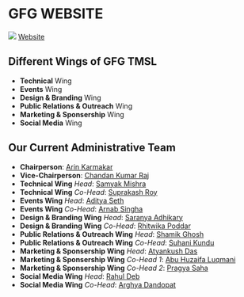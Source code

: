 # GFG WEBSITE

[![](https://visitcount.itsvg.in/api?id=GFG-TMSL-Official8&icon=0&color=1)](https://visitcount.itsvg.in)
[Website](https://gfg-tmsl.vercel.app)

## Different Wings of GFG TMSL
  - **Technical** Wing
  - **Events** Wing
  - **Design & Branding** Wing
  - **Public Relations & Outreach** Wing
  - **Marketing & Sponsership** Wing
  - **Social Media** Wing

## Our Current Administrative Team
  - **Chairperson**: [Arin Karmakar](mailto:)
  - **Vice-Chairperson**: [Chandan Kumar Raj](mailto:)
  - **Technical Wing** *Head*: [Samyak Mishra](mailto:samyakmishra61@gmail.com)
  - **Technical Wing** *Co-Head*: [Suprakash Roy](mailto:suprakash.05roy@gmail.com)
  - **Events Wing** *Head*: [Aditya Seth](mailto:contact@adityaseth.in)
  - **Events Wing** *Co-Head*: [Arnab Singha](mailto:singhaarnab007@gmail.com)
  - **Design & Branding Wing** *Head*: [Saranya Adhikary](mailto:saranyaemailme@gmail.com)
  - **Design & Branding Wing** *Co-Head*: [Rhitwika Poddar](mailto:rhitwikapoddar@gmail.com)
  - **Public Relations & Outreach Wing** *Head*: [Shamik Ghosh](mailto:shamikghoshxd@gmail.com)
  - **Public Relations & Outreach Wing** *Co-Head*: [Suhani Kundu](mailto:suhanikundu.2004@gmail.com)
  - **Marketing & Sponsership Wing** *Head*: [Atyankush Das](mailto:atyankushd@gmail.com)
  - **Marketing & Sponsership Wing** *Co-Head 1*: [Abu Huzaifa Luqmani](mailto:huzaifaluqmani13@gmail.com)
  - **Marketing & Sponsership Wing** *Co-Head 2*: [Pragya Saha](mailto:sasha156julla@gmail.com)
  - **Social Media Wing** *Head*: [Rahul Deb](mailto:rdeb97412@gmail.com)
  - **Social Media Wing** *Co-Head*: [Arghya Dandopat](mailto:dandapatarghya71@gmail.com)
